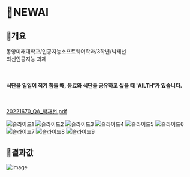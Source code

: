 # 📃NEWAI
## 📌개요
<p>동양미래대학교/인공지능소프트웨어학과/3학년/박재선<br>
최신인공지능 과제</p><br>
<p><h4>식단을 일일이 적기 힘들 때, 동료와 식단을 공유하고 싶을 때 'AILTH'가 있습니다.</h4></p><br>

[20221670_QA_박재선.pdf](https://github.com/user-attachments/files/17709758/20221670_QA_.pdf)


![슬라이드1](https://github.com/user-attachments/assets/007f2867-3299-45c3-8d21-33363f0e9425)
![슬라이드2](https://github.com/user-attachments/assets/313fa38d-2d47-46a9-a56f-b23550ab4e44)
![슬라이드3](https://github.com/user-attachments/assets/d49a6f90-4dfd-460c-b01f-248fff5a9b8d)
![슬라이드4](https://github.com/user-attachments/assets/bb243d22-9578-4023-a31f-7aab5b89a2e8)
![슬라이드5](https://github.com/user-attachments/assets/0b9b47b7-f695-434a-8deb-b514692ff024)
![슬라이드6](https://github.com/user-attachments/assets/d0bce046-5ee5-4e24-9505-aafc707bb9a1)
![슬라이드7](https://github.com/user-attachments/assets/54d56d5e-b86d-4a1e-adc6-83eb1804cd2f)
![슬라이드8](https://github.com/user-attachments/assets/1f78bafa-9515-449d-bf17-37352b190445)
![슬라이드9](https://github.com/user-attachments/assets/0f3460ea-7cec-44b6-b055-4cbebe30d195)



## 📌결과값
![image](https://github.com/user-attachments/assets/daee7a8e-4cf1-4ac8-832b-23eaff8e25fb)

